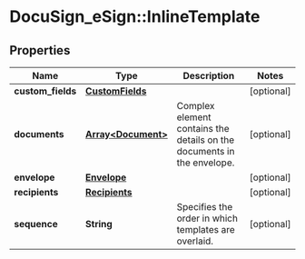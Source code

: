 # DocuSign_eSign::InlineTemplate

## Properties
Name | Type | Description | Notes
------------ | ------------- | ------------- | -------------
**custom_fields** | [**CustomFields**](CustomFields.md) |  | [optional] 
**documents** | [**Array&lt;Document&gt;**](Document.md) | Complex element contains the details on the documents in the envelope. | [optional] 
**envelope** | [**Envelope**](Envelope.md) |  | [optional] 
**recipients** | [**Recipients**](Recipients.md) |  | [optional] 
**sequence** | **String** | Specifies the order in which templates are overlaid. | [optional] 


